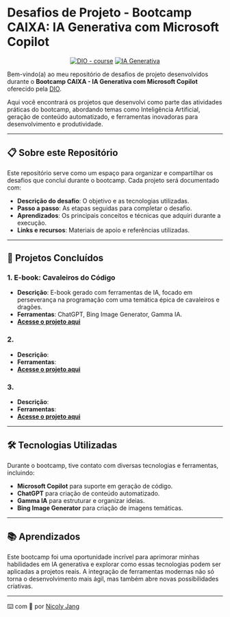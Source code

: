 # **Desafios de Projeto - Bootcamp CAIXA: IA Generativa com Microsoft Copilot**

<p align="center">
<a href="https://dio.me/"><img src="https://img.shields.io/badge/DIO-Course-28DA77?logo=youtube" alt="DIO - course"></a>
<a href="https://www.microsoft.com/en-us/ai/copilot" title="Microsoft Copilot"><img src="https://img.shields.io/badge/IA-Generativa-blue?logo=microsoft" alt="IA Generativa"></a>
</p>

Bem-vindo(a) ao meu repositório de desafios de projeto desenvolvidos durante o **Bootcamp CAIXA - IA Generativa com Microsoft Copilot** oferecido pela [DIO](https://www.dio.me).  

Aqui você encontrará os projetos que desenvolvi como parte das atividades práticas do bootcamp, abordando temas como Inteligência Artificial, geração de conteúdo automatizado, e ferramentas inovadoras para desenvolvimento e produtividade.

---

## 📋 **Sobre este Repositório**

Este repositório serve como um espaço para organizar e compartilhar os desafios que concluí durante o bootcamp. Cada projeto será documentado com:

- **Descrição do desafio**: O objetivo e as tecnologias utilizadas.
- **Passo a passo**: As etapas seguidas para completar o desafio.
- **Aprendizados**: Os principais conceitos e técnicas que adquiri durante a execução.
- **Links e recursos**: Materiais de apoio e referências utilizadas.

---

## 🚀 **Projetos Concluídos**

### 1. **E-book: Cavaleiros do Código**
- **Descrição**: E-book gerado com ferramentas de IA, focado em perseverança na programação com uma temática épica de cavaleiros e dragões.
- **Ferramentas**: ChatGPT, Bing Image Generator, Gamma IA.
- **[Acesse o projeto aqui](./criando-ebook/output/cavaleiros-do-codigo.pdf)**

### 2. 
- **Descrição**:
- **Ferramentas**:
- **[Acesse o projeto aqui]()**

### 3. 
- **Descrição**:
- **Ferramentas**:
- **[Acesse o projeto aqui]()**

---

## 🛠️ **Tecnologias Utilizadas**

Durante o bootcamp, tive contato com diversas tecnologias e ferramentas, incluindo:

- **Microsoft Copilot** para suporte em geração de código.
- **ChatGPT** para criação de conteúdo automatizado.
- **Gamma IA** para estruturar e organizar ideias.
- **Bing Image Generator** para criação de imagens temáticas.

---

## 📚 **Aprendizados**

Este bootcamp foi uma oportunidade incrível para aprimorar minhas habilidades em IA generativa e explorar como essas tecnologias podem ser aplicadas a projetos reais. A integração de ferramentas modernas não só torna o desenvolvimento mais ágil, mas também abre novas possibilidades criativas.

---
⌨️ com 💜 por [Nicoly Jang](https://github.com/nicolyjjang)